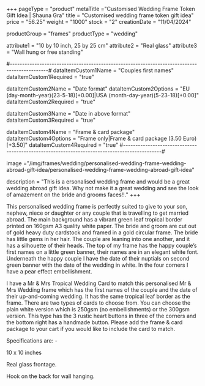 +++
pageType = "product"
metaTitle ="Customised Wedding Frame Token Gift Idea  | Shauna Gra"
title = "Customised wedding frame token gift idea"
price = "56.25"
weight = "1000"
stock = "2"
creationDate = "11/04/2024"

productGroup = "frames"
productType = "wedding"
 
attribute1 = "10 by 10 inch, 25 by 25 cm" 
attribute2 = "Real glass"
attribute3 = "Wall hung or free standing"
 
#---------------------------------------------------------------------------------------------#
dataItemCustom1Name = "Couples first names"
dataItemCustom1Required = "true"

dataItemCustom2Name = "Date format"
dataItemCustom2Options = "EU (day-month-year)(23-5-18)[+0.00]|USA (month-day-year)(5-23-18)[+0.00]"
dataItemCustom2Required = "true"

dataItemCustom3Name = "Date in above format"
dataItemCustom3Required = "true"

dataItemCustom4Name = "Frame & card package"
dataItemCustom4Options = "Frame only|Frame & card package (3.50 Euro)[+3.50]"
dataItemCustom4Required = "true"
#---------------------------------------------------------------------------------------------#
 
image ="/img/frames/wedding/personalised-wedding-frame-wedding-abroad-gift-idea/personalised-wedding-frame-wedding-abroad-gift-idea"

description = "This is a ersonalised wedding frame and would be a great wedding abroad gift idea. Why not make it a great wedding and see the look of amazement on the bride and grooms faces!!."
+++

This personalised wedding frame is perfectly suited to give to your son, nephew, niece or daughter or any couple that is travelling to get married abroad. The main background has a vibrant green leaf tropical border printed on 160gsm A3 quality white paper. The bride and groom are cut out of gold heavy duty cardstock and framed in a gold circular frame. The bride has little gems in her hair. The couple are leaning into one another, and it has a silhouette of their heads. The top of my frame has the happy couple’s first names on a little green banner, their names are in an elegant white font. Underneath the happy couple I have the date of their nuptials on second green banner with the date of the wedding in white. In the four corners I have a pear effect embellishment.

I have a Mr & Mrs Tropical Wedding Card to match this personalised Mr & Mrs Wedding frame which has the first names of the couple and the date of their up-and-coming wedding. It has the same tropical leaf border as the frame. There are two types of cards to choose from. You can choose the plain white version which is 250gsm (no embellishments) or the 300gsm version. This type has the 3 rustic heart buttons in three of the corners and the bottom right has a handmade button. Please add the frame & card package to your cart if you would like to include the card to match.

Specifications are: -

10 x 10 inches

Real glass frontage.

Hook on the back for wall hanging.
